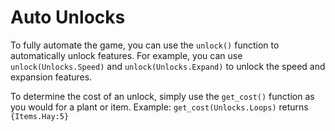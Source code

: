 # Auto Unlocks
To fully automate the game, you can use the `unlock()` function to automatically unlock features.
For example, you can use `unlock(Unlocks.Speed)` and `unlock(Unlocks.Expand)` to unlock the speed and expansion features.

To determine the cost of an unlock, simply use the `get_cost()` function as you would for a plant or item.
Example:
`get_cost(Unlocks.Loops)`
returns `{Items.Hay:5}`

